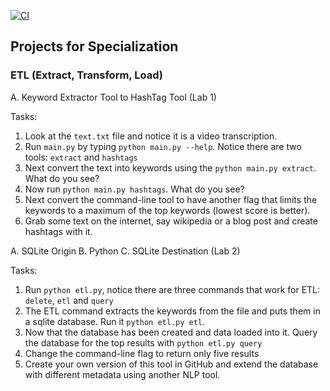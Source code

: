 [![CI](https://github.com/nogibjj/coursera-applied-data-eng-projects/actions/workflows/cicd.yml/badge.svg)](https://github.com/nogibjj/coursera-applied-data-eng-projects/actions/workflows/cicd.yml)

## Projects for Specialization

### ETL (Extract, Transform, Load)
A. Keyword Extractor Tool to HashTag Tool (Lab 1)

Tasks:

1.  Look at the `text.txt` file and notice it is a video transcription.
2.  Run `main.py` by typing `python main.py --help`.  Notice there are two tools:  `extract` and `hashtags`
3.  Next convert the text into keywords using the `python main.py extract`.  What do you see?
4.  Now run `python main.py hashtags`.  What do you see?
5.  Next convert the command-line tool to have another flag that limits the keywords to a maximum of the top keywords (lowest score is better).
6.  Grab some text on the internet, say wikipedia or a blog post and create hashtags with it.

A. SQLite Origin B. Python C. SQLite Destination (Lab 2)

Tasks:

1. Run `python etl.py`, notice there are three commands that work for ETL:  `delete`, `etl` and `query`
2. The ETL command extracts the keywords from the file and puts them in a sqlite database.  Run it `python etl.py etl`.
3. Now that the database has been created and data loaded into it. Query the database for the top results with `python etl.py query`
4. Change the command-line flag to return only five results
5. Create your own version of this tool in GitHub and extend the database with different metadata using another NLP tool.

